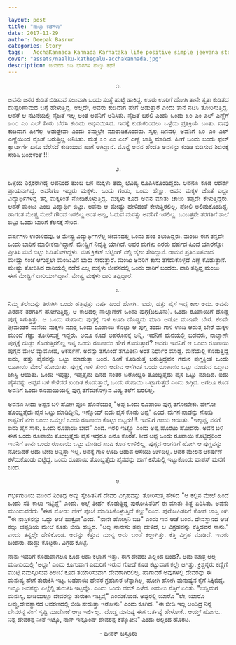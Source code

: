 ```yaml
---

layout: post
title: "ನಾಲ್ಕು ಕಥೆಗಳು"
date: 2017-11-29
author: Deepak Basrur
categories: Story
tags:	AcchaKannada Kannada Karnataka life positive simple jeevana story kathe village tiruvu twist shortstory
cover: "assets/naalku-kathegalu-acchakannada.jpg"
description: ಜೀವನದ ಬಿಡಿ ಭಾಗಗಳ ನಾಲ್ಕು ಕಥೆ!
---
```


<p align = "center">೧.</p>

<p align = "justify">ಅವನು ಜನರ ಕುಡಿತ ಬಿಡಿಸುವ ಸಲುವಾಗಿ ಒಂದು ಸಂಸ್ಥೆ ಹುಟ್ಟಿ ಹಾಕಿದ್ದ. ಊರು ಊರಿಗೆ ಹೋಗಿ ತಾನೇ ಸ್ವತಃ  ಕುಡಿತದ ದುಷ್ಪರಿಣಾಮದ ಬಗ್ಗೆ ಹೇಳುತ್ತಿದ್ದ. ಅಲ್ಲದೇ, ಅವರು ಕುಡಿದಾಗ ಹೇಗೆ ಆಡುತ್ತಾರೆ ಎಂದು ತಾನೆ ನಟಿಸಿ ತೋರಿಸುತ್ತಿದ್ದ. ಆದರೆ ಆ  ನಟನೆಯಲ್ಲಿ  ನೈಜತೆ ಇಲ್ಲ ಅಂತ ಅವನಿಗೆ ಅನಿಸಿತು. ನೈಜತೆ ಬರಲಿ ಎಂದು ಒಂದು ೩೦ ಎಂ ಎಲ್ ಎಣ್ಣೆಗೆ ೩೦೦ ಎಂ ಎಲ್  ನೀರು ಬೆರೆಸಿ ಕುಡಿದು ಅಭಿನಯಿಸಿದ. ಇದಕ್ಕೆ ಕುಡುಕರಿಂದಲು ಒಳ್ಳೆಯ ಪ್ರತಿಕ್ರಿಯೆ ಬಂತು. ನಾವು ಕುಡಿದಾಗ ಹೀಗೆಲ್ಲ ಆಡುತ್ತೇವಾ ಎಂದು ತಮ್ಮಲ್ಲೇ ಮಾತಾಡಿಕೊಂಡರು. ಸ್ವಲ್ಪ ದಿನದಲ್ಲಿ ಅವನಿಗೆ ೩೦ ಎಂ ಎಲ್ ಎಣ್ಣೆಯಿಂದ ನೈಜತೆ ಬರುತ್ತಿಲ್ಲ ಅನಿಸಿತು. ಮತ್ತೆ ೩೦ ಎಂ ಎಲ್ ಎಣ್ಣೆ ಜಾಸ್ತಿ ಮಾಡಿದ. ಹೀಗೆ ಬಂದು ಬಂದು ಫುಲ್ ಕ್ವಾರ್ಟರ್ಗೆ ಏನೂ ಬೆರೆಸದೆ ಕುಡಿಯುವ ಹಾಗೆ ಆಗಿದ್ದಾನೆ. ಮೊನ್ನೆ ಅವನ ಹೆಂಡತಿ ಅವನನ್ನು ಕುಡಿತ ಬಿಡಿಸುವ ಶಿಬಿರಕ್ಕೆ ಸೇರಿಸಿ ಬಂದಳಂತೆ !!!</p>

<p align = "center">೨.</p>

<p align = "justify">ಒಳ್ಳೆಯ ಶಿಕ್ಷಕನಾಗಿದ್ದ ಅವನಿಂದ ತುಂಬ ಜನ ಮಕ್ಕಳು ತಮ್ಮ ಭವಿಷ್ಯ ರೂಪಿಸಿಕೊಂಡಿದ್ದರು. ಅವನೂ ಕೂಡ ಆದರ್ಶ ಪ್ರಾಯನಾಗಿದ್ದ. ಅವನಿಗೂ ಇಬ್ಬರು ಮಕ್ಕಳು. ಒಂದು ಗಂಡು, ಒಂದು ಹೆಣ್ಣು. ಅವನ ಮಕ್ಕಳ ಜೊತೆ ಎಲ್ಲಾ ವಿದ್ಯಾರ್ಥಿಗಳನ್ನ ತನ್ನ ಮಕ್ಕಳಂತೆ ನೋಡಿಕೊಳ್ಳುತ್ತಿದ್ದ.  ಮಕ್ಕಳು ಕೂಡ ಅವನ ಮಾತು ಚಾಚು ತಪ್ಪದೇ ಕೇಳುತ್ತಿದ್ದರು. ಆದರೆ ಮಂಜು ಎಂಬ ವಿದ್ಯಾರ್ಥಿ ಬಿಟ್ಟು. ಅವನು ಆ ಮೇಷ್ಟ್ರು ಹೇಳಿದಂತೆ ಕೇಳುತ್ತಿರಲಿಲ್ಲ. ಪೋಲಿ ಅಲಿದುಕೊಂಡಿದ್ದ. ಹಾಗಂತ ಮೇಷ್ಟ್ರ ಮೇಲೆ ಗೌರವ ಇರಲಿಲ್ಲ ಅಂತ ಅಲ್ಲ, ಓದುವ ಮನಸ್ಸು ಅವನಿಗೆ ಇರಲಿಲ್ಲ. ಒಂಬತ್ತನೇ ತರಗತಿಗೆ ಶಾಲೆ ಬಿಟ್ಟು ಒಂದು ಬಾರಿಗೆ ಕೆಲಸಕ್ಕೆ ಸೇರಿದ.<br>

ವರ್ಷಗಳು ಉರುಳಿದವು. ಆ ಮೇಷ್ಟ್ರ ವಿದ್ಯಾರ್ಥಿಗಳೆಲ್ಲ ಜೀವನದಲ್ಲಿ ಒಂದು ಹಂತ ತಲುಪಿದ್ದರು. ಮಂಜು ಈಗ ತನ್ನದೇ ಒಂದು ಬಾರಿನ ಮಾಲೀಕನಾಗಿದ್ದಾನೆ. ಮೇಷ್ಟ್ರಿಗೆ ನಿವೃತ್ತಿ ಯಾಗಿದೆ. ಅವರ ಮಗಳು ಎರಡು ವರ್ಷದ ಹಿಂದೆ ಯಾರನ್ನೋ ಪ್ರೀತಿಸಿ ಮನೆ ಬಿಟ್ಟು ಓಡಿಹೋಗಿದ್ದಳು. ಮಗ ಕ್ರಿಕೆಟ್ ಬೆಟ್ಟಿಂಗ್ ನಲ್ಲಿ ಜೈಲು ಸೇರಿದ್ದಾನೆ. ರಾಮನ ಪ್ರತಿರೂಪವಾದ ಮೇಷ್ಟ್ರು ಸಂಜೆ ಆಗುತ್ತಲೇ ಮಂಜುವಿನ ಬಾರು ಸೇರುತ್ತಾರೆ. ಮಂಜು ಅವರಿಗೆ ಕಾಸು ತೆಗೆದುಕೊಳ್ಳದೆ ಎಣ್ಣೆ ಕೊಡುತ್ತಾನೆ. ಮೇಷ್ಟ್ರು ತೋರಿಸಿದ ದಾರಿಯಲ್ಲಿ ನಡೆದ ಎಲ್ಲ ಮಕ್ಕಳು ಜೀವನದಲ್ಲಿ ಒಂದು ದಾರಿಗೆ ಬಂದರು. ದಾರಿ ತಪ್ಪಿದ್ದ ಮಂಜು ಈಗ ಮೇಷ್ಟ್ರಿಗೆ ದಾರಿಯಾಗಿದ್ದಾನೆ. ಮೇಷ್ಟ್ರ ಮಕ್ಕಳು ದಾರಿ ತಪ್ಪಿದ್ದಾರೆ.</p>

<p align = "center">೩.</p>

<p align = "justify">ನಿಮ್ಮ ತಲೆಯನ್ನು ತಿರುಗಿಸಿ ಒಂದು ಹತ್ತಿಪ್ಪತ್ತು ವರ್ಷ ಹಿಂದೆ ಹೋಗಿ..
ಐದು, ಹತ್ತು ಪೈಸೆ ಇದ್ದ ಕಾಲ ಅದು. ಅವನು ಎರಡನೆ ತರಗತಿಗೆ ಹೋಗುತ್ತಿದ್ದ. ಆ ಕಾಲದಲ್ಲಿ ನಾಲ್ಕಾಣೇಗೆ ಒಂದು ಪುಗ್ಗ(ಬಲೂನು). ಒಂದು ರೂಪಾಯಿಗೆ ದೊಡ್ಡ ಪುಗ್ಗ ಸಿಗುತ್ತಿತ್ತು. ಆ ಒಂದು ರುಪಾಯಿ ಪುಗ್ಗಕ್ಕೆ ಗಾಳಿ ಊದಿ ದೊಡ್ಡದು ಮಾಡಿ ಆಡೋ ಮಜಾನೇ ಬೇರೆ. ಕೆಲವೇ ಶ್ರೀಮಂತರ ಮನೆಯ ಮಕ್ಕಳು ಮಾತ್ರ ಒಂದು ರೂಪಾಯಿ ಕೊಟ್ಟು ಆ ಪುಗ್ಗ ತಂದು ಗಾಳಿ ಊದಿ ಆಡುತ್ತ ಬೇರೆ ಮಕ್ಕಳ ಮುಂದೆ ಗತ್ತು ತೋರಿಸುತ್ತ ಇದ್ದರು. ಅದೂ ಕೂಡ ಅಪರೂಪಕ್ಕೆ ಅನ್ನಿ. ಇವನಿಗೆ ಮನೆಯಲ್ಲಿ  ಬಡವರು, ನಾಲ್ಕಾಣೇ ಪುಗ್ಗಕ್ಕೆ ದುಡ್ಡು ಕೊಡುತ್ತಿರಲಿಲ್ಲ ಇನ್ನ ಒಂದು ರೂಪಾಯಿ ಹೇಗೆ ಕೊಡುತ್ತಾರೆ? ಆದರು ಇವನಿಗೆ ಆ ಒಂದು ರೂಪಾಯಿ ಪುಗ್ಗದ ಮೇಲೆ ವ್ಯಾಮೋಹ, ಆಕರ್ಷಣೆ. ಅದನ್ನು ತಗೊಂಡೆ ತಗೊತೀನಿ ಅಂತ  ನಿರ್ಧಾರ ಮಾಡ್ದ. ಮನೆಯಲ್ಲಿ ಕೊಡುತ್ತಿದ್ದ ಐದು, ಹತ್ತು ಪೈಸವನ್ನು ಒಟ್ಟು ಮಾಡುತ್ತಾ ಬಂದ. ಹೀಗೆ ಕೂಡಿಡುತ್ತ ಬರುತ್ತಿದ್ದವನ ಗಮನ ಪುಗ್ಗಕ್ಕಿಂತ ಒಂದು ರೂಪಾಯಿ ಮೇಲೆ ಹೋಯಿತು. ಪುಗ್ಗಕ್ಕೆ ಗಾಳಿ ತುಂಬಿ ಆಡುವ ಆಸೆಗಿಂತ ಒಂದು ರೂಪಾಯಿ ಒಟ್ಟು ಮಾಡುವ ಒದ್ದಾಟ ಜಾಸ್ತಿ ಆಯಿತು. ಒಂದು ಇಪ್ಪತ್ತು, ಇಪ್ಪತ್ತೈದು ದಿನದ ನಂತರ ಬರೋಬ್ಬರಿ ತೊಂಬ್ಬತ್ತೈದು ಪೈಸ ಒಟ್ಟು ಮಾಡಿದ. ಐದು ಪೈಸವನ್ನು ಅಪ್ಪನ ಬಳಿ ಕೇಳಿದರೆ ಖಂಡಿತ ಕೊಡುತ್ತಾರೆ, ಒಂದು ರುಪಾಯಿ ಒಟ್ಟಾಗುತ್ತದೆ ಎಂದು ಹಿಗ್ಗಿದ. ಆಗಲೂ ಕೂಡ ಅವನಿಗೆ ಒಂದು ರೂಪಾಯಿಯಲ್ಲಿ ಪುಗ್ಗ ತೆಗೆದುಕೊಳ್ಳುವ ವಿಷ್ಯ ತಲೆಗೆ ಬರಲಿಲ್ಲ.<br> 

ಅವನೂ ಸೀದಾ ಅಪ್ಪನ ಬಳಿ ಹೋಗಿ ಪೂಸಿ ಹೊಡೆಯುತ್ತ "ಅಪ್ಪ ಒಂದು ರೂಪಾಯಿ ಪುಗ್ಗ ತಗೋಬೇಕು. ಹೇಗೋ ತೊಂಬ್ಬತ್ತೈದು ಪೈಸ ಒಟ್ಟು ಮಾಡಿದ್ದೀನಿ, ಇನ್ನೊಂದ್ ಐದು ಪೈಸ ಕೊಡು ಅಪ್ಪ" ಎಂದ. ಮಗನ ಪಾಡನ್ನು ನೋಡಿ ಅಪ್ಪನಿಗೆ ನಗು ಬಂದು ಒಮ್ಮೆಲೆ ಒಂದು ರೂಪಾಯಿ ಕೊಟ್ಟು ಬಿಟ್ಟರು!!!. ಇವನಿಗೆ ಗಾಬರಿ ಆಯಿತು. "ಇಲ್ಲಪ್ಪ, ನನಗೆ ಐದು ಪೈಸ ಸಾಕು, ಒಂದು ರೂಪಾಯಿ ಬೇಡ" ಎಂದ. ಇರಲಿ ಇಟ್ಟ್ಕೊ ಎಂದು ಅಪ್ಪ ಹೊರಟು ಹೋದರು. ಅವನ ಬಳಿ ಈಗ ಒಂದು ರೂಪಾಯಿ ತೊಂಬ್ಬತ್ತೈದು ಪೈಸ ಇದ್ದರೂ ಏನೊ ಕೊರತೆ. ಸೀದ ಅಪ್ಪ ಒಂದು ರೂಪಾಯಿ ಕೊಟ್ಟಿದ್ದರಿಂದ ಇವನಿಗೆ ತಾನು ಒಂದು ರೂಪಾಯಿ ಒಟ್ಟು ಮಾಡಿದ ಖುಷಿ ಕೂಡ ಉಳಿಲಿಲ್ಲ. ಪುಗ್ಗದ ಅಂಗಡಿಗೆ ಹೋಗಿ ಆ ಪುಗ್ಗವನ್ನು ನೋಡಿದರೆ ಅದು ಬೇಕು ಅನ್ನಿಸ್ತಾ ಇಲ್ಲ. ಅದಕ್ಕೆ ಗಾಳಿ ಊದಿ ಆಡುವ  ಆಸೆಯು ಉಳಿದಿಲ್ಲ. ಆದರ ಮೇಲಿನ ಆಕರ್ಷಣೆ ಕಳೆದುಕೊಂಡು ಬಿಟ್ಟಿದ್ದ. ಒಂದು ರೂಪಾಯಿ ತೊಂಬ್ಬತ್ತೈದು ಪೈಸವನ್ನು ಹಾಗೆ ಕಿಸೆಯಲ್ಲಿ ಇಟ್ಟುಕೊಂಡು ವಾಪಸ್ ಮನೆಗೆ ಬಂದ.</p>

<p align = "center">೪.</p>

<p align = "justify">ಗರ್ಭಗುಡಿಯ ಮುಂದೆ ನಿಂತಿದ್ದ ಅವ್ನು ಸ್ನೇಹಿತನಿಗೆ ದೇವರ ವಿಗ್ರಹವನ್ನು ತೋರಿಸುತ್ತ ಹೇಳಿದ "ಆ ಕಲ್ಲಿನ ಮೇಲೆ ಹಿಂದೆ ಒಂದು ಸತಿ ಕಾಲು ಇಟ್ಟಿದ್ದೆ" ಎಂದು. ಅಲ್ಲೆ ತೀರ್ಥ ಕೊಡುತ್ತಿದ್ದ ಪುರೋಹಿತರಿಗೆ ಈ ಮಾತು ಪಿತ್ತ ಏರಿಸಿತು. ಅವನು ಮುಂದುವರೆದು "ಈಗ ನೋಡು ಹೇಗೆ ಪೂಜೆ ಮಾಡಿಸಿಕೊಳ್ಳುತ್ತಿದೆ  ಕಲ್ಲು"ಎಂದ. ಪುರೋಹಿತರಿಗೆ ಕೋಪ ಜಾಸ್ತಿ ಆಗಿ "ಈ ನಾಸ್ತಿಕನನ್ನು ಒದ್ದು ಆಚೆ ಹಾಕ್ರೋ"ಎಂದ. "ನಾನೇ ಹೋಗ್ತಿನಿ ಬಿಡಿ" ಎಂದು ಇವ ಆಚೆ ಬಂದ. ದೇವಸ್ಥಾನದ ಆಚೆ ಕಲ್ಲು ಚಪ್ಪಡಿಯ ಮೇಲೆ ಕೂತು ಬೀಡಿ ಹಚ್ಚಿದ. "ಅಲ್ಲ ನಾನೇನು ತಪ್ಪು ಹೇಳಿದೆ, ಆ ವಿಗ್ರಹವನ್ನು ಕೆತ್ತಿದವನೆ ನಾನು." ಎಂದು ತನ್ನಲ್ಲೇ ಹೇಳಿಕೊಂಡ. ಅದನ್ನು ಕೆತ್ತುವ ಮುನ್ನ ಅದು ಬಂಡೆ ಕಲ್ಲಾಗಿತ್ತು. ಕೆತ್ತಿ ವಿಗ್ರಹ ಮಾಡಿದೆ. ಇವರು ಬಂದರು. ದುಡ್ಡು ಕೊಟ್ಟರು. ವಿಗ್ರಹ ಕೊಟ್ಟೆ.<br> 

ನಾನು ಇವರಿಗೆ ಕೊಡುವಾಗಲೂ ಕೂಡ ಅದು ಕಲ್ಲಾಗೆ ಇತ್ತು. ಈಗ ದೇವರು ಎಲ್ಲಿಂದ ಬಂದ?. ಅದು ಮಾತ್ರ ಅಲ್ಲ ಮಸೀದಿಯಲ್ಲಿ 'ಅಲ್ಲಾ' ಎಂದು ಕೂಗುವಾಗ ಎದುರಿಗೆ ಇರುವ ಗೋಡೆ ಕೂಡ ಕಟ್ಟುವಾಗ ಕಲ್ಲೇ ಆಗಿತ್ತು. ಕ್ರಿಶ್ಚನ್ನರು ಕಣ್ಣಿಗೆ ಮುಟ್ಟಿ ನಮಸ್ಕರಿಸುವ ಶಿಲುಬೆ ಕೂಡ ತಯಾರಿಸುವಾಗ ದೇವರಾಗಿರಲಿಲ್ಲ. ಹಾಗಾದರೆ ಅವುಗಳಲ್ಲಿ ದೇವರನ್ನು ಈ ಮನುಷ್ಯ ಹೇಗೆ ತುರುಕಿಸಿ ಇಟ್ಟ. ಬಡಪಾಯಿ ದೇವರ ಗ್ರಹಚಾರ ಚೆನ್ನಾಗಿಲ್ಲ, ಹೋಗಿ ಹೋಗಿ ಮನುಷ್ಯನ ಕೈಗೆ ಸಿಕ್ಕಿಬಿದ್ದ. ಇನ್ನೂ ಅವನನ್ನು ಎಲ್ಲೆಲ್ಲಿ ತುರುಕಿಸಿ ಇಟ್ಟವ್ನೊ. ಎಂದು ಒಂದು ದಮ್ ಎಳೆದ. ಅಮಲು ನೆತ್ತಿಗೆ ಏರಿತು. "ಬಡ್ಡಿಮಗ ಮನುಸ್ಯ, ಬೀಡಿಯಲ್ಲೂ ದೇವರನ್ನು ತುರುಕಿಸಿ ಇಟ್ಟವ್ನೆ" ಎಂದುಕೊಂಡ. ಅಷ್ಟರಲ್ಲಿ ಯಾರೊ "ಲೇ, ಯಾರೊ ಅವ್ನು,ದೇವಸ್ಥಾನದ ಆವರಣದಲ್ಲಿ ಬೀಡಿ ಸೇದುತ್ತಾ ಇರೋನು" ಎಂದು ಕೂಗಿದ. "ಈ ಬೀಡಿ ಇಲ್ಲ ಅಂದಿದ್ರೆ ನಿನ್ನ ದೇವರನ್ನ ನಂಗೆ ಸೃಷ್ಟಿ ಮಾಡೋಕೆ ಆಗ್ತಾ ಇರ್ಲಿಲ್ಲ.. ದೊಡ್ಡ ಮನುಷ್ಯ ಈಗ ಬರ್ತವ್ನೆ ಹೇಳೋಕೆ.. ಆಯ್ತ್ ಹೋಗು.. ನಿನ್ನ ದೇವರನ್ನ ನೀನೆ ಇಟ್ಕೊ, ನಾನ್ ಇನ್ನೊಂದ್ ದೇವರನ್ನ ಕೆತ್ಕೊತೀನಿ" ಎಂದು ಅಲ್ಲಿಂದ ಹೊರಟ.</p>

<p align ="center">- ದೀಪಕ್ ಬಸ್ರೂರು</p>

